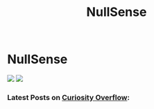 <div align="center">
  <h1>NullSense</h1>
  <p align="center">
    <br />
  </p>

</div>

# NullSense

<img src="https://github-readme-stats.vercel.app/api?username=NullSense&show_icons=true" />
<img src="https://enn9jdor0au0zty.m.pipedream.net"></img>

### Latest Posts on <a target="_blank" href="https://CuriosityOverflow.xyz">Curiosity Overflow</a>:
<!-- feed start -->
<!-- feed end -->
